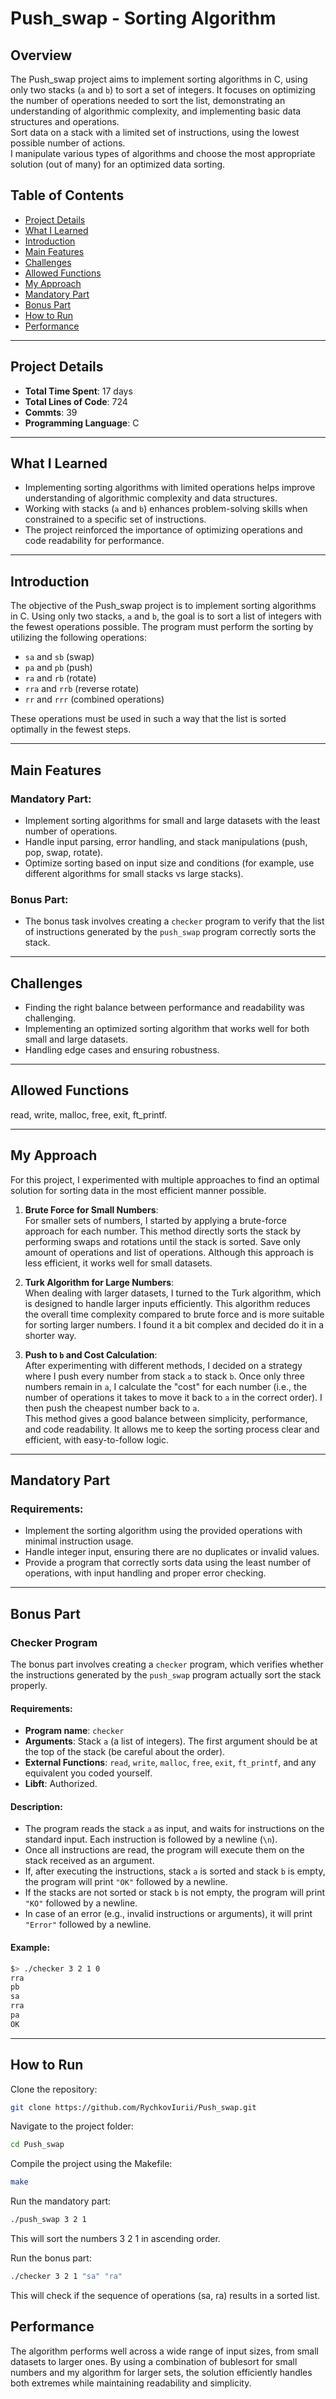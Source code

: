 # Push_swap - Sorting Algorithm
## Overview
The Push_swap project aims to implement sorting algorithms in C, using only two stacks (`a` and `b`) to sort a set of integers. It focuses on optimizing the number of operations needed to sort the list, demonstrating an understanding of algorithmic complexity, and implementing basic data structures and operations.  
Sort data on a stack with a limited set of instructions, using the lowest possible number of actions.  
I manipulate various types of algorithms and choose the most appropriate solution (out of many) for an optimized data sorting.  

## Table of Contents
- [Project Details](#project-details)
- [What I Learned](#what-i-learned)
- [Introduction](#introduction)
- [Main Features](#main-features)
- [Challenges](#challenges)
- [Allowed Functions](#allowed-functions)
- [My Approach](#my-approach)
- [Mandatory Part](#mandatory-part)
- [Bonus Part](#bonus-part)
- [How to Run](#how-to-run)
- [Performance](#performance)

---

## Project Details
- **Total Time Spent**: 17 days
- **Total Lines of Code**: 724
- **Commts**: 39
- **Programming Language**: C


---

## What I Learned
- Implementing sorting algorithms with limited operations helps improve understanding of algorithmic complexity and data structures.
- Working with stacks (`a` and `b`) enhances problem-solving skills when constrained to a specific set of instructions.
- The project reinforced the importance of optimizing operations and code readability for performance.

---

## Introduction
The objective of the Push_swap project is to implement sorting algorithms in C. Using only two stacks, `a` and `b`, the goal is to sort a list of integers with the fewest operations possible. The program must perform the sorting by utilizing the following operations:  
- `sa` and `sb` (swap)
- `pa` and `pb` (push)
- `ra` and `rb` (rotate)
- `rra` and `rrb` (reverse rotate)
- `rr` and `rrr` (combined operations)

These operations must be used in such a way that the list is sorted optimally in the fewest steps.


---

## Main Features
### Mandatory Part:
- Implement sorting algorithms for small and large datasets with the least number of operations.
- Handle input parsing, error handling, and stack manipulations (push, pop, swap, rotate).
- Optimize sorting based on input size and conditions (for example, use different algorithms for small stacks vs large stacks).

### Bonus Part:
- The bonus task involves creating a `checker` program to verify that the list of instructions generated by the `push_swap` program correctly sorts the stack.
---


## Challenges
- Finding the right balance between performance and readability was challenging.
- Implementing an optimized sorting algorithm that works well for both small and large datasets.
- Handling edge cases and ensuring robustness.

---

## Allowed Functions

read, write, malloc, free, exit, ft_printf.

---

## My Approach

For this project, I experimented with multiple approaches to find an optimal solution for sorting data in the most efficient manner possible.

1. **Brute Force for Small Numbers**:  
   For smaller sets of numbers, I started by applying a brute-force approach for each number. This method directly sorts the stack by performing swaps and rotations until the stack is sorted. Save only amount of operations and list of operations. Although this approach is less efficient, it works well for small datasets.

2. **Turk Algorithm for Large Numbers**:  
   When dealing with larger datasets, I turned to the Turk algorithm, which is designed to handle larger inputs efficiently. This algorithm reduces the overall time complexity compared to brute force and is more suitable for sorting larger numbers. I found it a bit complex and decided do it in a shorter way.

3. **Push to `b` and Cost Calculation**:  
   After experimenting with different methods, I decided on a strategy where I push every number from stack `a` to stack `b`. Once only three numbers remain in `a`, I calculate the "cost" for each number (i.e., the number of operations it takes to move it back to `a` in the correct order). I then push the cheapest number back to `a`.  
   This method gives a good balance between simplicity, performance, and code readability. It allows me to keep the sorting process clear and efficient, with easy-to-follow logic.

---

## Mandatory Part

### Requirements:
- Implement the sorting algorithm using the provided operations with minimal instruction usage.
- Handle integer input, ensuring there are no duplicates or invalid values.
- Provide a program that correctly sorts data using the least number of operations, with input handling and proper error checking.

---

## Bonus Part

### Checker Program

The bonus part involves creating a `checker` program, which verifies whether the instructions generated by the `push_swap` program actually sort the stack properly.

#### Requirements:

- **Program name**: `checker`
- **Arguments**: Stack `a` (a list of integers). The first argument should be at the top of the stack (be careful about the order).
- **External Functions**: `read`, `write`, `malloc`, `free`, `exit`, `ft_printf`, and any equivalent you coded yourself.
- **Libft**: Authorized.

#### Description:

- The program reads the stack `a` as input, and waits for instructions on the standard input. Each instruction is followed by a newline (`\n`).
- Once all instructions are read, the program will execute them on the stack received as an argument.
- If, after executing the instructions, stack `a` is sorted and stack `b` is empty, the program will print `"OK"` followed by a newline.
- If the stacks are not sorted or stack `b` is not empty, the program will print `"KO"` followed by a newline.
- In case of an error (e.g., invalid instructions or arguments), it will print `"Error"` followed by a newline.

#### Example:

```bash
$> ./checker 3 2 1 0
rra
pb
sa
rra
pa
OK
```

---

## How to Run
Clone the repository:

```bash
git clone https://github.com/RychkovIurii/Push_swap.git
```

Navigate to the project folder:
```bash
cd Push_swap
```
Compile the project using the Makefile:
```bash
make
```
Run the mandatory part:
```bash
./push_swap 3 2 1
```
This will sort the numbers 3 2 1 in ascending order.

Run the bonus part:
```bash
./checker 3 2 1 "sa" "ra"
```
This will check if the sequence of operations (sa, ra) results in a sorted list.

## Performance
The algorithm performs well across a wide range of input sizes, from small datasets to larger ones. 
By using a combination of bublesort for small numbers and my algorithm for larger sets, the solution efficiently handles both extremes while maintaining readability and simplicity.
